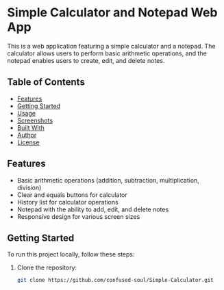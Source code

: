 # Simple Calculator and Notepad Web App

This is a web application featuring a simple calculator and a notepad. The calculator allows users to perform basic arithmetic operations, and the notepad enables users to create, edit, and delete notes.

## Table of Contents

- [Features](#features)
- [Getting Started](#getting-started)
- [Usage](#usage)
- [Screenshots](#screenshots)
- [Built With](#built-with)
- [Author](#author)
- [License](#license)

## Features

- Basic arithmetic operations (addition, subtraction, multiplication, division)
- Clear and equals buttons for calculator
- History list for calculator operations
- Notepad with the ability to add, edit, and delete notes
- Responsive design for various screen sizes

## Getting Started

To run this project locally, follow these steps:

1. Clone the repository:

   ```bash
   git clone https://github.com/confused-soul/Simple-Calculator.git
